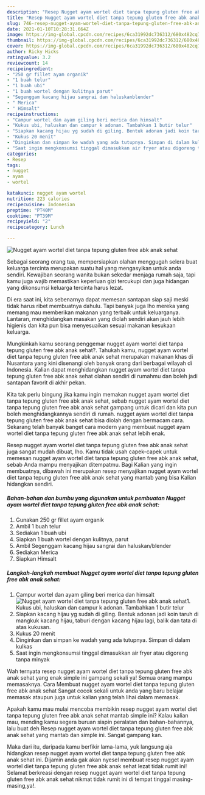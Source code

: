 ```yaml
---
description: "Resep Nugget ayam wortel diet tanpa tepung gluten free abk anak sehat yang nikmat Untuk Jualan"
title: "Resep Nugget ayam wortel diet tanpa tepung gluten free abk anak sehat yang nikmat Untuk Jualan"
slug: 746-resep-nugget-ayam-wortel-diet-tanpa-tepung-gluten-free-abk-anak-sehat-yang-nikmat-untuk-jualan
date: 2021-01-10T10:28:31.664Z
image: https://img-global.cpcdn.com/recipes/6ca31992dc736312/680x482cq70/nugget-ayam-wortel-diet-tanpa-tepung-gluten-free-abk-anak-sehat-foto-resep-utama.jpg
thumbnail: https://img-global.cpcdn.com/recipes/6ca31992dc736312/680x482cq70/nugget-ayam-wortel-diet-tanpa-tepung-gluten-free-abk-anak-sehat-foto-resep-utama.jpg
cover: https://img-global.cpcdn.com/recipes/6ca31992dc736312/680x482cq70/nugget-ayam-wortel-diet-tanpa-tepung-gluten-free-abk-anak-sehat-foto-resep-utama.jpg
author: Ricky Hicks
ratingvalue: 3.2
reviewcount: 14
recipeingredient:
- "250 gr fillet ayam organik"
- "1 buah telur"
- "1 buah ubi"
- "1 buah wortel dengan kulitnya parut"
- "Segenggam kacang hijau sangrai dan haluskanblender"
- " Merica"
- " Himsalt"
recipeinstructions:
- "Campur wortel dan ayam giling beri merica dan himsalt"
- "Kukus ubi, haluskan dan campur k adonan. Tambahkan 1 butir telur"
- "Siapkan kacang hijau yg sudah di giling. Bentuk adonan jadi koin taruh di mangkuk kacang hijau, taburi dengan kacang hijau lagi, balik dan tata di atas kukusan."
- "Kukus 20 menit"
- "Dinginkan dan simpan ke wadah yang ada tutupnya. Simpan di dalam kulkas"
- "Saat ingin mengkonsumsi tinggal dimasukkan air fryer atau digoreng tanpa minyak"
categories:
- Resep
tags:
- nugget
- ayam
- wortel

katakunci: nugget ayam wortel 
nutrition: 223 calories
recipecuisine: Indonesian
preptime: "PT40M"
cooktime: "PT39M"
recipeyield: "2"
recipecategory: Lunch

---
```



![Nugget ayam wortel diet tanpa tepung gluten free abk anak sehat](https://img-global.cpcdn.com/recipes/6ca31992dc736312/680x482cq70/nugget-ayam-wortel-diet-tanpa-tepung-gluten-free-abk-anak-sehat-foto-resep-utama.jpg)

Sebagai seorang orang tua, mempersiapkan olahan menggugah selera buat keluarga tercinta merupakan suatu hal yang mengasyikan untuk anda sendiri. Kewajiban seorang  wanita bukan sekedar menjaga rumah saja, tapi kamu juga wajib memastikan keperluan gizi tercukupi dan juga hidangan yang dikonsumsi keluarga tercinta harus lezat.

Di era  saat ini, kita sebenarnya dapat memesan santapan siap saji meski tidak harus ribet membuatnya dahulu. Tapi banyak juga lho mereka yang memang mau memberikan makanan yang terbaik untuk keluarganya. Lantaran, menghidangkan masakan yang diolah sendiri akan jauh lebih higienis dan kita pun bisa menyesuaikan sesuai makanan kesukaan keluarga. 



Mungkinkah kamu seorang penggemar nugget ayam wortel diet tanpa tepung gluten free abk anak sehat?. Tahukah kamu, nugget ayam wortel diet tanpa tepung gluten free abk anak sehat merupakan makanan khas di Nusantara yang kini disenangi oleh banyak orang dari berbagai wilayah di Indonesia. Kalian dapat menghidangkan nugget ayam wortel diet tanpa tepung gluten free abk anak sehat olahan sendiri di rumahmu dan boleh jadi santapan favorit di akhir pekan.

Kita tak perlu bingung jika kamu ingin memakan nugget ayam wortel diet tanpa tepung gluten free abk anak sehat, sebab nugget ayam wortel diet tanpa tepung gluten free abk anak sehat gampang untuk dicari dan kita pun boleh menghidangkannya sendiri di rumah. nugget ayam wortel diet tanpa tepung gluten free abk anak sehat bisa diolah dengan bermacam cara. Sekarang telah banyak banget cara modern yang membuat nugget ayam wortel diet tanpa tepung gluten free abk anak sehat lebih enak.

Resep nugget ayam wortel diet tanpa tepung gluten free abk anak sehat juga sangat mudah dibuat, lho. Kamu tidak usah capek-capek untuk memesan nugget ayam wortel diet tanpa tepung gluten free abk anak sehat, sebab Anda mampu menyajikan ditempatmu. Bagi Kalian yang ingin membuatnya, dibawah ini merupakan resep menyajikan nugget ayam wortel diet tanpa tepung gluten free abk anak sehat yang mantab yang bisa Kalian hidangkan sendiri.

<!--inarticleads1-->

##### Bahan-bahan dan bumbu yang digunakan untuk pembuatan Nugget ayam wortel diet tanpa tepung gluten free abk anak sehat:

1. Gunakan 250 gr fillet ayam organik
1. Ambil 1 buah telur
1. Sediakan 1 buah ubi
1. Siapkan 1 buah wortel dengan kulitnya, parut
1. Ambil Segenggam kacang hijau sangrai dan haluskan/blender
1. Sediakan  Merica
1. Siapkan  Himsalt




<!--inarticleads2-->

##### Langkah-langkah membuat Nugget ayam wortel diet tanpa tepung gluten free abk anak sehat:

1. Campur wortel dan ayam giling beri merica dan himsalt
<img src="https://img-global.cpcdn.com/steps/07ce1751022fd63f/160x128cq70/nugget-ayam-wortel-diet-tanpa-tepung-gluten-free-abk-anak-sehat-langkah-memasak-1-foto.jpg" alt="Nugget ayam wortel diet tanpa tepung gluten free abk anak sehat">1. Kukus ubi, haluskan dan campur k adonan. Tambahkan 1 butir telur
1. Siapkan kacang hijau yg sudah di giling. Bentuk adonan jadi koin taruh di mangkuk kacang hijau, taburi dengan kacang hijau lagi, balik dan tata di atas kukusan.
1. Kukus 20 menit
1. Dinginkan dan simpan ke wadah yang ada tutupnya. Simpan di dalam kulkas
1. Saat ingin mengkonsumsi tinggal dimasukkan air fryer atau digoreng tanpa minyak




Wah ternyata resep nugget ayam wortel diet tanpa tepung gluten free abk anak sehat yang enak simple ini gampang sekali ya! Semua orang mampu memasaknya. Cara Membuat nugget ayam wortel diet tanpa tepung gluten free abk anak sehat Sangat cocok sekali untuk anda yang baru belajar memasak ataupun juga untuk kalian yang telah lihai dalam memasak.

Apakah kamu mau mulai mencoba membikin resep nugget ayam wortel diet tanpa tepung gluten free abk anak sehat mantab simple ini? Kalau kalian mau, mending kamu segera buruan siapin peralatan dan bahan-bahannya, lalu buat deh Resep nugget ayam wortel diet tanpa tepung gluten free abk anak sehat yang mantab dan simple ini. Sangat gampang kan. 

Maka dari itu, daripada kamu berfikir lama-lama, yuk langsung aja hidangkan resep nugget ayam wortel diet tanpa tepung gluten free abk anak sehat ini. Dijamin anda gak akan nyesel membuat resep nugget ayam wortel diet tanpa tepung gluten free abk anak sehat lezat tidak rumit ini! Selamat berkreasi dengan resep nugget ayam wortel diet tanpa tepung gluten free abk anak sehat nikmat tidak rumit ini di tempat tinggal masing-masing,ya!.

